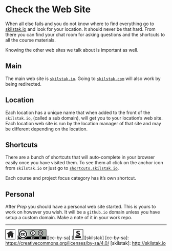 # Check the Web Site

When all else fails and you do not know where to find everything go to
[skilstak.io](http://skilstak.io) and look for your location. It
should never be that hard. From there you can find your chat room for
asking questions and the shortcuts to all the course materials.

Knowing the other web sites we talk about is important as well.

## Main

The main web site is [`skilstak.io`](http://skilstak.io). Going to
[`skilstak.com`](http://skilstak.com) will also work by being
redirected.

## Location

Each location has a unique name that when added to the front of the
`skilstak.io`, (called a sub domain), will get you to your location’s
web site. Each location web site is run by the location manager of
that site and may be different depending on the location.

## Shortcuts

There are a bunch of shortcuts that will auto-complete in your
browser easily once you have visited them. To see them all click
on the anchor icon from `skilstak.io` or just go to
[`shortcuts.skilstak.io`](http://shortcuts.skilstak.io).

Each course and project focus category has it’s own shortcut.

## Personal

After *Prep* you should have a personal web site started. This is
yours to work on however you wish. It will be a `github.io` domain
unless you have setup a custom domain. Make a note of it in your
work repo.
 
---
[![home](/assets/home-bw.png)](/README.md)
[![cc-by-sa](/assets/cc-by-sa.png)][cc-by-sa]
[![skilstak](/assets/skilstak-logo-bw.png)][skilstak]
[cc-by-sa]: https://creativecommons.org/licenses/by-sa/4.0/
[skilstak]: http://skilstak.io

